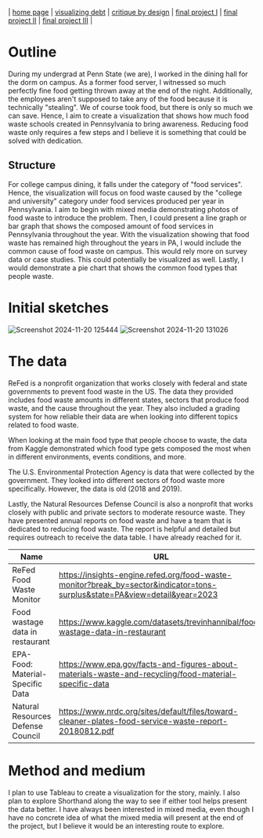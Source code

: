 | [home page](https://ichien0912.github.io/Portfolio/) | [visualizing debt](visualizing-government-debt) | [critique by design](critique-by-design) | [final project I](final-project-part-one) | [final project II](final-project-part-two) | [final project III](final-project-part-three) |

# Outline
During my undergrad at Penn State (we are), I worked in the dining hall for the dorm on campus. As a former food server, I witnessed so much perfectly fine food getting thrown away at the end of the night. Additionally, the employees aren't supposed to take any of the food because it is technically "stealing". We of course took food, but there is only so much we can save. Hence, I aim to create a visualization that shows how much food waste schools created in Pennsylvania to bring awareness. Reducing food waste only requires a few steps and I believe it is something that could be solved with dedication.  
## Structure
For college campus dining, it falls under the category of "food services". Hence, the visualization will focus on food waste caused by the "college and university" category under food services produced per year in Pennsylvania. I aim to begin with mixed media demonstrating photos of food waste to introduce the problem. Then, I could present a line graph or bar graph that shows the composed amount of food services in Pennsylvania throughout the year. With the visualization showing that food waste has remained high throughout the years in PA, I would include the common cause of food waste on campus. This would rely more on survey data or case studies. This could potentially be visualized as well. Lastly, I would demonstrate a pie chart that shows the common food types that people waste. 

# Initial sketches
![Screenshot 2024-11-20 125444](https://github.com/user-attachments/assets/c46a4ef7-1c54-440d-b1a4-8b6fe260b32e)
![Screenshot 2024-11-20 131026](https://github.com/user-attachments/assets/80c86dba-4223-4857-aedc-99d55f063991)

# The data
ReFed is a nonprofit organization that works closely with federal and state governments to prevent food waste in the US. The data they provided includes food waste amounts in different states, sectors that produce food waste, and the cause throughout the year. They also included a grading system for how reliable their data are when looking into different topics related to food waste.

When looking at the main food type that people choose to waste, the data from Kaggle demonstrated which food type gets composed the most when in different environments, events conditions, and more. 

The U.S. Environmental Protection Agency is data that were collected by the government. They looked into different sectors of food waste more specifically. However, the data is old (2018 and 2019). 

Lastly, the Natural Resources Defense Council is also a nonprofit that works closely with public and private sectors to moderate resource waste. They have presented annual reports on food waste and have a team that is dedicated to reducing food waste. The report is helpful and detailed but requires outreach to receive the data table. I have already reached for it. 

| Name | URL | Description |
|------|-----|-------------|
|ReFed Food Waste Monitor      |https://insights-engine.refed.org/food-waste-monitor?break_by=sector&indicator=tons-surplus&state=PA&view=detail&year=2023     |             |
|Food wastage data in restaurant      |https://www.kaggle.com/datasets/trevinhannibal/food-wastage-data-in-restaurant     |             |
|EPA-Food: Material-Specific Data      |https://www.epa.gov/facts-and-figures-about-materials-waste-and-recycling/food-material-specific-data     |             |
|Natural Resources Defense Council       |https://www.nrdc.org/sites/default/files/toward-cleaner-plates-food-service-waste-report-20180812.pdf        |             |

# Method and medium
I plan to use Tableau to create a visualization for the story, mainly. I also plan to explore Shorthand along the way to see if either tool helps present the data better. I have always been interested in mixed media, even though I have no concrete idea of what the mixed media will present at the end of the project, but I believe it would be an interesting route to explore. 
